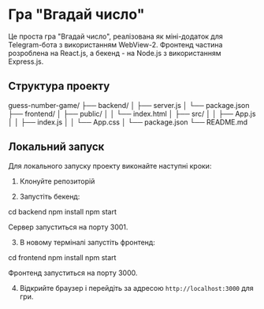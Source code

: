 # Гра "Вгадай число"

Це проста гра "Вгадай число", реалізована як міні-додаток для Telegram-бота з використанням WebView-2. Фронтенд частина розроблена на React.js, а бекенд - на Node.js з використанням Express.js.

## Структура проекту

guess-number-game/
├── backend/
│   ├── server.js
│   └── package.json
├── frontend/
│   ├── public/
│   │   └── index.html
│   ├── src/
│   │   ├── App.js
│   │   ├── index.js
│   │   └── App.css
│   └── package.json
└── README.md

## Локальний запуск

Для локального запуску проекту виконайте наступні кроки:

1. Клонуйте репозиторій

2. Запустіть бекенд:

cd backend
npm install
npm start

Сервер запуститься на порту 3001.

3. В новому терміналі запустіть фронтенд:

cd frontend
npm install
npm start

Фронтенд запуститься на порту 3000.

4. Відкрийте браузер і перейдіть за адресою `http://localhost:3000` для гри.

